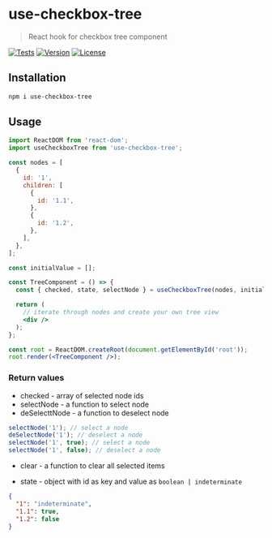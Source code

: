 # use-checkbox-tree

> React hook for checkbox tree component

[![Tests](https://github.com/sibiraj-s/use-checkbox-tree/actions/workflows/tests.yml/badge.svg)](https://github.com/sibiraj-s/use-checkbox-tree/actions/workflows/tests.yml)
[![Version](https://badgen.net/npm/v/use-checkbox-tree)](https://npmjs.com/use-checkbox-tree)
[![License](https://badgen.net/npm/license/use-checkbox-tree)](https://github.com/sibiraj-s/use-checkbox-tree/blob/master/LICENSE)

## Installation

```bash
npm i use-checkbox-tree
```

## Usage

```jsx
import ReactDOM from 'react-dom';
import useCheckboxTree from 'use-checkbox-tree';

const nodes = [
  {
    id: '1',
    children: [
      {
        id: '1.1',
      },
      {
        id: '1.2',
      },
    ],
  },
];

const initialValue = [];

const TreeComponent = () => {
  const { checked, state, selectNode } = useCheckboxTree(nodes, initialValue);

  return (
    // iterate through nodes and create your own tree view
    <div />
  );
};

const root = ReactDOM.createRoot(document.getElementById('root'));
root.render(<TreeComponent />);
```

### Return values

- checked - array of selected node ids
- selectNode - a function to select node
- deSelecttNode - a function to deselect node

```js
selectNode('1'); // select a node
deSelectNode('1'); // deselect a node
selectNode('1', true); // select a node
selectNode('1', false); // deselect a node
```

- clear - a function to clear all selected items

- state - object with id as key and value as `boolean | indeterminate`

```json
{
  "1": "indeterminate",
  "1.1": true,
  "1.2": false
}
```
